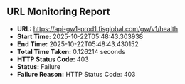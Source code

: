 ## URL Monitoring Report

- **URL:** https://api-gw1-prod1.fisglobal.com/gw/v1/health
- **Start Time:** 2025-10-22T05:48:43.303938
- **End Time:** 2025-10-22T05:48:43.430152
- **Total Time Taken:** 0.126214 seconds
- **HTTP Status Code:** 403
- **Status:** Failure
- **Failure Reason:** HTTP Status Code: 403
